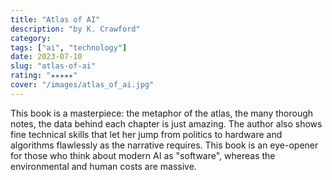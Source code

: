 ```yaml
---
title: "Atlas of AI"
description: "by K. Crawford"
category:
tags: ["ai", "technology"]
date: 2023-07-10
slug: "atlas-of-ai"
rating: "★★★★★"
cover: "/images/atlas_of_ai.jpg"
---
```


This book is a masterpiece: the metaphor of the atlas, the many thorough notes, the data behind each chapter is just
amazing. The author also shows fine technical skills that let her jump from politics to hardware and algorithms
flawlessly as the narrative requires. This book is an eye-opener for those who think about modern AI as "software",
whereas the environmental and human costs are massive.
